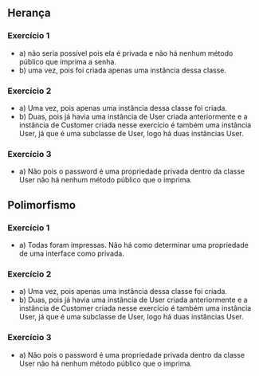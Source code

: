 ## Herança
### Exercício 1
* a) não seria possível pois ela é privada e não há nenhum método público que imprima a senha.
* b) uma vez, pois foi criada apenas uma instância dessa classe.
### Exercício 2
* a) Uma vez, pois apenas uma instância dessa classe foi criada.
* b) Duas, pois já havia uma instância de User criada anteriormente e a instância de Customer criada nesse exercício é também uma instância User, já que é uma subclasse de User, logo há duas instâncias User.
### Exercício 3
* a) Não pois o password é uma propriedade privada dentro da classe User não há nenhum método público que o imprima.

## Polimorfismo
### Exercício 1
* a) Todas foram impressas. Não há como determinar uma propriedade de uma interface como privada.
### Exercício 2
* a) Uma vez, pois apenas uma instância dessa classe foi criada.
* b) Duas, pois já havia uma instância de User criada anteriormente e a instância de Customer criada nesse exercício é também uma instância User, já que é uma subclasse de User, logo há duas instâncias User.
### Exercício 3
* a) Não pois o password é uma propriedade privada dentro da classe User não há nenhum método público que o imprima.